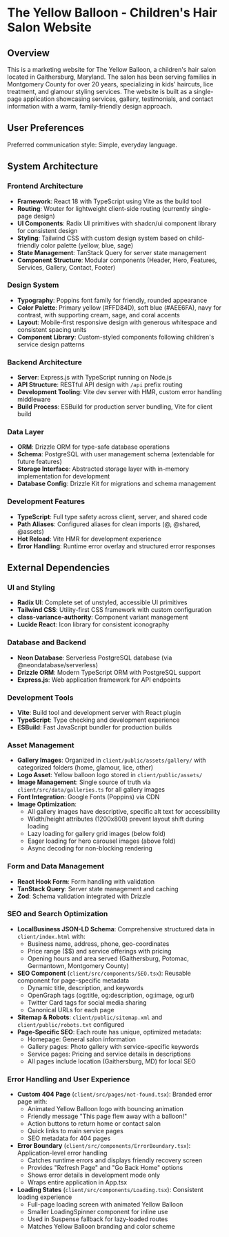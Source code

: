 # The Yellow Balloon - Children's Hair Salon Website

## Overview

This is a marketing website for The Yellow Balloon, a children's hair salon located in Gaithersburg, Maryland. The salon has been serving families in Montgomery County for over 20 years, specializing in kids' haircuts, lice treatment, and glamour styling services. The website is built as a single-page application showcasing services, gallery, testimonials, and contact information with a warm, family-friendly design approach.

## User Preferences

Preferred communication style: Simple, everyday language.

## System Architecture

### Frontend Architecture
- **Framework**: React 18 with TypeScript using Vite as the build tool
- **Routing**: Wouter for lightweight client-side routing (currently single-page design)
- **UI Components**: Radix UI primitives with shadcn/ui component library for consistent design
- **Styling**: Tailwind CSS with custom design system based on child-friendly color palette (yellow, blue, sage)
- **State Management**: TanStack Query for server state management
- **Component Structure**: Modular components (Header, Hero, Features, Services, Gallery, Contact, Footer)

### Design System
- **Typography**: Poppins font family for friendly, rounded appearance
- **Color Palette**: Primary yellow (#FFD84D), soft blue (#AEE6FA), navy for contrast, with supporting cream, sage, and coral accents
- **Layout**: Mobile-first responsive design with generous whitespace and consistent spacing units
- **Component Library**: Custom-styled components following children's service design patterns

### Backend Architecture
- **Server**: Express.js with TypeScript running on Node.js
- **API Structure**: RESTful API design with `/api` prefix routing
- **Development Tooling**: Vite dev server with HMR, custom error handling middleware
- **Build Process**: ESBuild for production server bundling, Vite for client build

### Data Layer
- **ORM**: Drizzle ORM for type-safe database operations
- **Schema**: PostgreSQL with user management schema (extendable for future features)
- **Storage Interface**: Abstracted storage layer with in-memory implementation for development
- **Database Config**: Drizzle Kit for migrations and schema management

### Development Features
- **TypeScript**: Full type safety across client, server, and shared code
- **Path Aliases**: Configured aliases for clean imports (@, @shared, @assets)
- **Hot Reload**: Vite HMR for development experience
- **Error Handling**: Runtime error overlay and structured error responses

## External Dependencies

### UI and Styling
- **Radix UI**: Complete set of unstyled, accessible UI primitives
- **Tailwind CSS**: Utility-first CSS framework with custom configuration
- **class-variance-authority**: Component variant management
- **Lucide React**: Icon library for consistent iconography

### Database and Backend
- **Neon Database**: Serverless PostgreSQL database (via @neondatabase/serverless)
- **Drizzle ORM**: Modern TypeScript ORM with PostgreSQL support
- **Express.js**: Web application framework for API endpoints

### Development Tools
- **Vite**: Build tool and development server with React plugin
- **TypeScript**: Type checking and development experience
- **ESBuild**: Fast JavaScript bundler for production builds

### Asset Management
- **Gallery Images**: Organized in `client/public/assets/gallery/` with categorized folders (home, glamour, lice, other)
- **Logo Asset**: Yellow balloon logo stored in `client/public/assets/`
- **Image Management**: Single source of truth via `client/src/data/galleries.ts` for all gallery images
- **Font Integration**: Google Fonts (Poppins) via CDN
- **Image Optimization**:
  - All gallery images have descriptive, specific alt text for accessibility
  - Width/height attributes (1200x800) prevent layout shift during loading
  - Lazy loading for gallery grid images (below fold)
  - Eager loading for hero carousel images (above fold)
  - Async decoding for non-blocking rendering

### Form and Data Management
- **React Hook Form**: Form handling with validation
- **TanStack Query**: Server state management and caching
- **Zod**: Schema validation integrated with Drizzle

### SEO and Search Optimization
- **LocalBusiness JSON-LD Schema**: Comprehensive structured data in `client/index.html` with:
  - Business name, address, phone, geo-coordinates
  - Price range ($$) and service offerings with pricing
  - Opening hours and area served (Gaithersburg, Potomac, Germantown, Montgomery County)
- **SEO Component** (`client/src/components/SEO.tsx`): Reusable component for page-specific metadata
  - Dynamic title, description, and keywords
  - OpenGraph tags (og:title, og:description, og:image, og:url)
  - Twitter Card tags for social media sharing
  - Canonical URLs for each page
- **Sitemap & Robots**: `client/public/sitemap.xml` and `client/public/robots.txt` configured
- **Page-Specific SEO**: Each route has unique, optimized metadata:
  - Homepage: General salon information
  - Gallery pages: Photo gallery with service-specific keywords
  - Service pages: Pricing and service details in descriptions
  - All pages include location (Gaithersburg, MD) for local SEO

### Error Handling and User Experience
- **Custom 404 Page** (`client/src/pages/not-found.tsx`): Branded error page with:
  - Animated Yellow Balloon logo with bouncing animation
  - Friendly message "This page flew away with a balloon!"
  - Action buttons to return home or contact salon
  - Quick links to main service pages
  - SEO metadata for 404 pages
- **Error Boundary** (`client/src/components/ErrorBoundary.tsx`): Application-level error handling
  - Catches runtime errors and displays friendly recovery screen
  - Provides "Refresh Page" and "Go Back Home" options
  - Shows error details in development mode only
  - Wraps entire application in App.tsx
- **Loading States** (`client/src/components/Loading.tsx`): Consistent loading experience
  - Full-page loading screen with animated Yellow Balloon
  - Smaller LoadingSpinner component for inline use
  - Used in Suspense fallback for lazy-loaded routes
  - Matches Yellow Balloon branding and color scheme